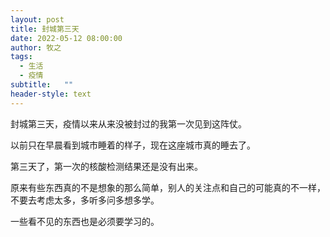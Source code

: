 ```yaml
---
layout: post
title: 封城第三天
date: 2022-05-12 08:00:00
author: 牧之
tags:
  - 生活
  - 疫情
subtitle:   ""
header-style: text
---
```


封城第三天，疫情以来从来没被封过的我第一次见到这阵仗。

以前只在早晨看到城市睡着的样子，现在这座城市真的睡去了。

第三天了，第一次的核酸检测结果还是没有出来。

原来有些东西真的不是想象的那么简单，别人的关注点和自己的可能真的不一样，不要去考虑太多，多听多问多想多学。

一些看不见的东西也是必须要学习的。
